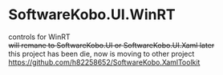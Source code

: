 # SoftwareKobo.UI.WinRT
controls for WinRT
<br/>
<s>will remane to SoftwareKobo.UI or SoftwareKobo.UI.Xaml later</s><br/>
this project has been die, now is moving to other project https://github.com/h82258652/SoftwareKobo.XamlToolkit
